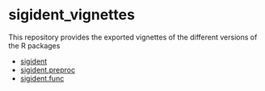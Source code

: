 # sigident_vignettes

This repository provides the exported vignettes of the different versions of the R packages 
* [sigident](https://gitlab.miracum.org/clearly/sigident) 
* [sigident.preproc](https://gitlab.miracum.org/clearly/sigident.preproc) 
* [sigident.func](https://gitlab.miracum.org/clearly/sigident.func) 
